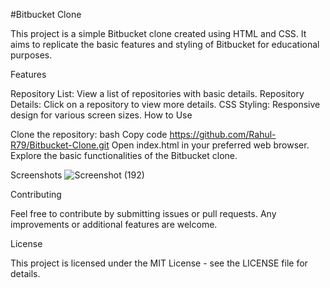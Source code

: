 #Bitbucket Clone

This project is a simple Bitbucket clone created using HTML and CSS. It aims to replicate the basic features and styling of Bitbucket for educational purposes.

Features

Repository List: View a list of repositories with basic details.
Repository Details: Click on a repository to view more details.
CSS Styling: Responsive design for various screen sizes.
How to Use

Clone the repository:
bash
Copy code
https://github.com/Rahul-R79/Bitbucket-Clone.git
Open index.html in your preferred web browser.
Explore the basic functionalities of the Bitbucket clone.

Screenshots
![Screenshot (192)](https://github.com/Rahul-R79/Bitbucket-Clone/assets/158848606/0473a578-a93e-45d4-ab6d-9d6b0ba1d429)

Contributing

Feel free to contribute by submitting issues or pull requests. Any improvements or additional features are welcome.

License

This project is licensed under the MIT License - see the LICENSE file for details.
